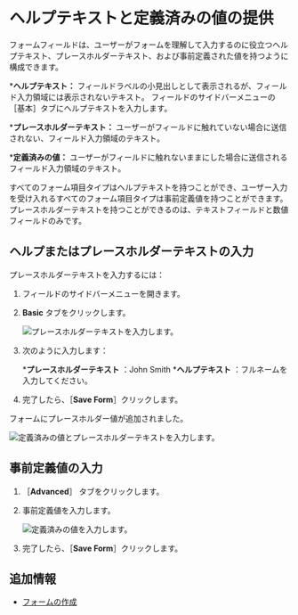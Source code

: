 # ヘルプテキストと定義済みの値の提供

フォームフィールドは、ユーザーがフォームを理解して入力するのに役立つヘルプテキスト、プレースホルダーテキスト、および事前定義された値を持つように構成できます。

***ヘルプテキスト：** フィールドラベルの小見出しとして表示されるが、フィールド入力領域には表示されないテキスト。 フィールドのサイドバーメニューの［基本］タブにヘルプテキストを入力します。

***プレースホルダーテキスト：** ユーザーがフィールドに触れていない場合に送信されない、フィールド入力領域のテキスト。

***定義済みの値：** ユーザーがフィールドに触れないままにした場合に送信されるフィールド入力領域のテキスト。

すべてのフォーム項目タイプはヘルプテキストを持つことができ、ユーザー入力を受け入れるすべてのフォーム項目タイプは事前定義値を持つことができます。 プレースホルダーテキストを持つことができるのは、テキストフィールドと数値フィールドのみです。

<a name="ヘルプまたはプレースホルダーテキストの入力" />

## ヘルプまたはプレースホルダーテキストの入力

プレースホルダーテキストを入力するには：

1. フィールドのサイドバーメニューを開きます。
1. **Basic** タブをクリックします。

    ![プレースホルダーテキストを入力します。](./providing-help-text-and-predefined-values/images/01.png)

1. 次のように入力します：

    ***プレースホルダーテキスト** ：John Smith
    ***ヘルプテキスト** ：フルネームを入力してください。

1. 完了したら、［**Save Form**］クリックします。

フォームにプレースホルダー値が追加されました。

![定義済みの値とプレースホルダーテキストを入力します。](./providing-help-text-and-predefined-values/images/02.png)

<a name="事前定義値の入力" />

## 事前定義値の入力

1. ［**Advanced**］ タブをクリックします。
1. 事前定義値を入力します。

    ![定義済みの値を入力します。](./providing-help-text-and-predefined-values/images/03.png)

1. 完了したら、［**Save Form**］クリックします。

<a name="追加情報" />

## 追加情報

* [フォームの作成](./creating-forms.md)
